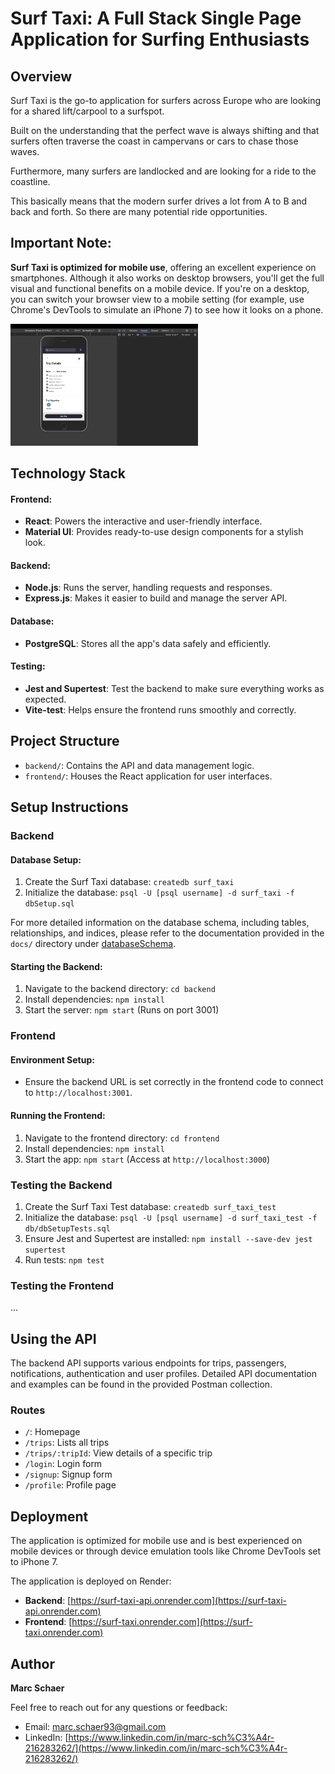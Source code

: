 # Surf Taxi: A Full Stack Single Page Application for Surfing Enthusiasts

## Overview

Surf Taxi is the go-to application for surfers across Europe who are looking for a shared lift/carpool to a surfspot.

Built on the understanding that the perfect wave is always shifting and that surfers often traverse the coast in campervans or cars to chase those waves.

Furthermore, many surfers are landlocked and are looking for a ride to the coastline.

This basically means that the modern surfer drives a lot from A to B and back and forth. So there are many potential ride opportunities.

## Important Note:

**Surf Taxi is optimized for mobile use**, offering an excellent experience on smartphones. Although it also works on desktop browsers, you'll get the full visual and functional benefits on a mobile device. If you're on a desktop, you can switch your browser view to a mobile setting (for example, use Chrome's DevTools to simulate an iPhone 7) to see how it looks on a phone.

<!-- ![Surf Taxi Mobile View](frontend/public/assets/images/chrome-dev-tools.jpg) -->
<img src="frontend/public/assets/images/chrome-dev-tools.jpg" width="300"/>

## Technology Stack

#### Frontend:

- **React**: Powers the interactive and user-friendly interface.
- **Material UI**: Provides ready-to-use design components for a stylish look.

#### Backend:

- **Node.js**: Runs the server, handling requests and responses.
- **Express.js**: Makes it easier to build and manage the server API.

#### Database:

- **PostgreSQL**: Stores all the app's data safely and efficiently.

#### Testing:

- **Jest and Supertest**: Test the backend to make sure everything works as expected.
- **Vite-test**: Helps ensure the frontend runs smoothly and correctly.

## Project Structure

- `backend/`: Contains the API and data management logic.
- `frontend/`: Houses the React application for user interfaces.

## Setup Instructions

### Backend

#### Database Setup:

1. Create the Surf Taxi database: `createdb surf_taxi`
2. Initialize the database: `psql -U [psql username] -d surf_taxi -f dbSetup.sql`

For more detailed information on the database schema, including tables, relationships, and indices, please refer to the documentation provided in the `docs/` directory under [databaseSchema](backend/docs/databaseSchema).

#### Starting the Backend:

1. Navigate to the backend directory: `cd backend`
2. Install dependencies: `npm install`
3. Start the server: `npm start` (Runs on port 3001)

### Frontend

#### Environment Setup:

- Ensure the backend URL is set correctly in the frontend code to connect to `http://localhost:3001`.

#### Running the Frontend:

1. Navigate to the frontend directory: `cd frontend`
2. Install dependencies: `npm install`
3. Start the app: `npm start` (Access at `http://localhost:3000`)

### Testing the Backend

1. Create the Surf Taxi Test database: `createdb surf_taxi_test`
2. Initialize the database: `psql -U [psql username] -d surf_taxi_test -f db/dbSetupTests.sql`
3. Ensure Jest and Supertest are installed: `npm install --save-dev jest supertest`
4. Run tests: `npm test`

### Testing the Frontend

...

## Using the API

The backend API supports various endpoints for trips, passengers, notifications, authentication and user profiles. Detailed API documentation and examples can be found in the provided Postman collection.

### Routes

- `/`: Homepage
- `/trips`: Lists all trips
- `/trips/:tripId`: View details of a specific trip
- `/login`: Login form
- `/signup`: Signup form
- `/profile`: Profile page

## Deployment

The application is optimized for mobile use and is best experienced on mobile devices or through device emulation tools like Chrome DevTools set to iPhone 7.

The application is deployed on Render:

- **Backend**: [https://surf-taxi-api.onrender.com](https://surf-taxi-api.onrender.com)
- **Frontend**: [https://surf-taxi.onrender.com](https://surf-taxi.onrender.com)

## Author

**Marc Schaer**

Feel free to reach out for any questions or feedback:

- Email: marc.schaer93@gmail.com
- LinkedIn: [https://www.linkedin.com/in/marc-sch%C3%A4r-216283262/](https://www.linkedin.com/in/marc-sch%C3%A4r-216283262/)
